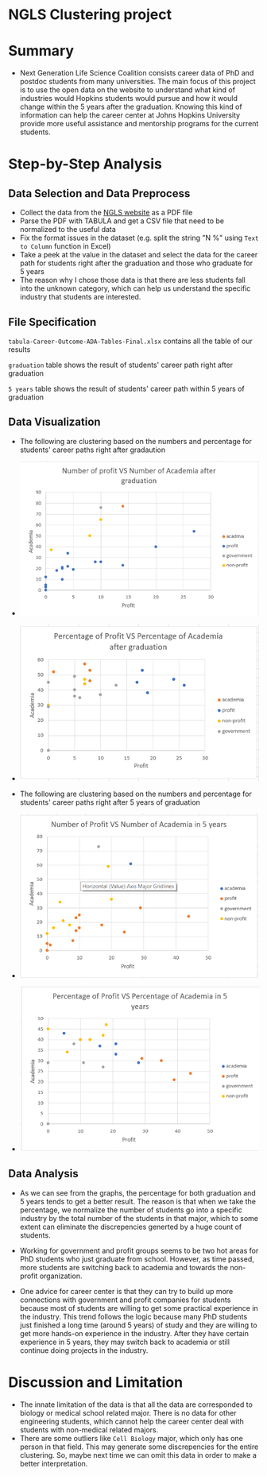 # NGLS Clustering project

# Summary 

- Next Generation Life Science Coalition consists career data of PhD and postdoc students from many universities. The main focus of this project is to use the open data on the website to understand what kind of industries would Hopkins students would pursue and how it would change within the 5 years after the graduation. Knowing this kind of information can help the career center at Johns Hopkins University provide more useful assistance and mentorship programs for the current students. 

# Step-by-Step Analysis

## Data Selection and Data Preprocess

- Collect the data from the [NGLS website](http://nglscoalition.org/coalition-data/#close) as a PDF file
- Parse the PDF with TABULA and get a CSV file that need to be normalized to the useful data
- Fix the format issues in the dataset (e.g. split the string "N %" using `Text to Column` function in Excel) 
- Take a peek at the value in the dataset and select the data for the career path for students right after the graduation and those who graduate for 5 years 
- The reason why I chose those data is that there are less students fall into the unknown category, which can help us understand the specific industry that students are interested. 


## File Specification

`tabula-Career-Outcome-ADA-Tables-Final.xlsx` contains all the table of our results 

`graduation` table shows the result of students' career path right after graduation 

`5 years` table shows the result of students' career path within 5 years of graduation 

## Data Visualization
- The following are clustering based on the numbers and percentage for students' career paths right after gradaution 
- ![](./images/gradn.png)
- ![](./images/gradp.png)

- The following are clustering based on the numbers and percentage for students' career paths right after 5 years of graduation

- ![](./images/5yearn.png)
- ![](./images/5yearp.png)



## Data Analysis

- As we can see from the graphs, the percentage for both graduation and 5 years tends to get a better result. The reason is that when we take the percentage, we normalize the number of students go into a specific industry by the total number of the students in that major, which to some extent can eliminate the discrepencies generted by a huge count of students.

- Working for government and profit groups seems to be two hot areas for PhD students who just graduate from school. However, as time passed, more students are switching back to academia and towards the non-profit organization. 

- One advice for career center is that they can try to build up more connections with government and profit companies for students because most of students are willing to get some practical experience in the industry. This trend follows the logic because many PhD students just finished a long time (around 5 years) of study and they are willing to get more hands-on experience in the industry. After they have certain experience in 5 years, they may switch back to academia or still continue doing projects in the industry. 

# Discussion and Limitation 
- The innate limitation of the data is that all the data are corresponded to biology or medical school related major. There is no data for other engineering students, which cannot help the career center deal with students with non-medical related majors. 
- There are some outliers like `Cell Biology` major, which only has one person in that field. This may generate some discrepencies for the entire clustering. So, maybe next time we can omit this data in order to make a better interpretation. 